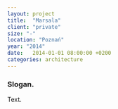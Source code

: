 ```yaml
---
layout: project
title:  "Marsala"
client: "private"
size: "-"
location: "Poznań"
year: "2014"
date:   2014-01-01 08:00:00 +0200
categories: architecture
---
```


### Slogan.  

Text.
